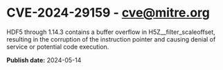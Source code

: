 # CVE-2024-29159 - cve@mitre.org

HDF5 through 1.14.3 contains a buffer overflow in H5Z__filter_scaleoffset, resulting in the corruption of the instruction pointer and causing denial of service or potential code execution.

**Publish date:** 2024-05-14
